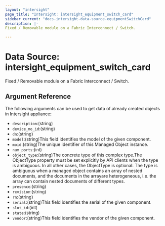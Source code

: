```yaml
---
layout: "intersight"
page_title: "Intersight: intersight_equipment_switch_card"
sidebar_current: "docs-intersight-data-source-equipmentSwitchCard"
description: |-
Fixed / Removable module on a Fabric Interconnect / Switch.

---
```


# Data Source: intersight_equipment_switch_card
Fixed / Removable module on a Fabric Interconnect / Switch.

## Argument Reference
The following arguments can be used to get data of already created objects in Intersight appliance:
* `description`:(string)
* `device_mo_id`:(string)
* `dn`:(string)
* `model`:(string)This field identifies the model of the given component.
* `moid`:(string)The unique identifier of this Managed Object instance.
* `num_ports`:(int)
* `object_type`:(string)The concrete type of this complex type.The ObjectType property must be set explicitly by API clients when the type is ambiguous. In all other cases, the ObjectType is optional. The type is ambiguous when a managed object contains an array of nested documents, and the documents in the arrayare heterogeneous, i.e. the array can contain nested documents of different types.
* `presence`:(string)
* `revision`:(string)
* `rn`:(string)
* `serial`:(string)This field identifies the serial of the given component.
* `slot_id`:(int)
* `state`:(string)
* `vendor`:(string)This field identifies the vendor of the given component.
